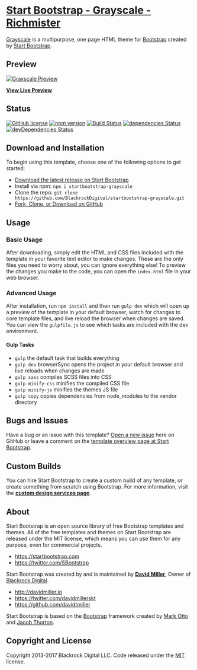 # [Start Bootstrap - Grayscale - Richmister](https://startbootstrap.com/template-overviews/grayscale/)

[Grayscale](http://startbootstrap.com/template-overviews/grayscale/) is a multipurpose, one page HTML theme for [Bootstrap](http://getbootstrap.com/) created by [Start Bootstrap](http://startbootstrap.com/).

## Preview

[![Grayscale Preview](https://startbootstrap.com/assets/img/templates/grayscale.jpg)](https://blackrockdigital.github.io/startbootstrap-grayscale/)

**[View Live Preview](https://blackrockdigital.github.io/startbootstrap-grayscale/)**

## Status

[![GitHub license](https://img.shields.io/badge/license-MIT-blue.svg)](https://raw.githubusercontent.com/BlackrockDigital/startbootstrap-grayscale/master/LICENSE)
[![npm version](https://img.shields.io/npm/v/startbootstrap-grayscale.svg)](https://www.npmjs.com/package/startbootstrap-grayscale)
[![Build Status](https://travis-ci.org/BlackrockDigital/startbootstrap-grayscale.svg?branch=master)](https://travis-ci.org/BlackrockDigital/startbootstrap-grayscale)
[![dependencies Status](https://david-dm.org/BlackrockDigital/startbootstrap-grayscale/status.svg)](https://david-dm.org/BlackrockDigital/startbootstrap-grayscale)
[![devDependencies Status](https://david-dm.org/BlackrockDigital/startbootstrap-grayscale/dev-status.svg)](https://david-dm.org/BlackrockDigital/startbootstrap-grayscale?type=dev)

## Download and Installation

To begin using this template, choose one of the following options to get started:
* [Download the latest release on Start Bootstrap](https://startbootstrap.com/template-overviews/grayscale/)
* Install via npm: `npm i startbootstrap-grayscale`
* Clone the repo: `git clone https://github.com/BlackrockDigital/startbootstrap-grayscale.git`
* [Fork, Clone, or Download on GitHub](https://github.com/BlackrockDigital/startbootstrap-grayscale)

## Usage

### Basic Usage

After downloading, simply edit the HTML and CSS files included with the template in your favorite text editor to make changes. These are the only files you need to worry about, you can ignore everything else! To preview the changes you make to the code, you can open the `index.html` file in your web browser.

### Advanced Usage

After installation, run `npm install` and then run `gulp dev` which will open up a preview of the template in your default browser, watch for changes to core template files, and live reload the browser when changes are saved. You can view the `gulpfile.js` to see which tasks are included with the dev environment.

#### Gulp Tasks

- `gulp` the default task that builds everything
- `gulp dev` browserSync opens the project in your default browser and live reloads when changes are made
- `gulp sass` compiles SCSS files into CSS
- `gulp minify-css` minifies the compiled CSS file
- `gulp minify-js` minifies the themes JS file
- `gulp copy` copies dependencies from node_modules to the vendor directory

## Bugs and Issues

Have a bug or an issue with this template? [Open a new issue](https://github.com/BlackrockDigital/startbootstrap-grayscale/issues) here on GitHub or leave a comment on the [template overview page at Start Bootstrap](http://startbootstrap.com/template-overviews/grayscale/).

## Custom Builds

You can hire Start Bootstrap to create a custom build of any template, or create something from scratch using Bootstrap. For more information, visit the **[custom design services page](https://startbootstrap.com/bootstrap-design-services/)**.

## About

Start Bootstrap is an open source library of free Bootstrap templates and themes. All of the free templates and themes on Start Bootstrap are released under the MIT license, which means you can use them for any purpose, even for commercial projects.

* https://startbootstrap.com
* https://twitter.com/SBootstrap

Start Bootstrap was created by and is maintained by **[David Miller](http://davidmiller.io/)**, Owner of [Blackrock Digital](http://blackrockdigital.io/).

* http://davidmiller.io
* https://twitter.com/davidmillerskt
* https://github.com/davidtmiller

Start Bootstrap is based on the [Bootstrap](http://getbootstrap.com/) framework created by [Mark Otto](https://twitter.com/mdo) and [Jacob Thorton](https://twitter.com/fat).

## Copyright and License

Copyright 2013-2017 Blackrock Digital LLC. Code released under the [MIT](https://github.com/BlackrockDigital/startbootstrap-grayscale/blob/gh-pages/LICENSE) license.
